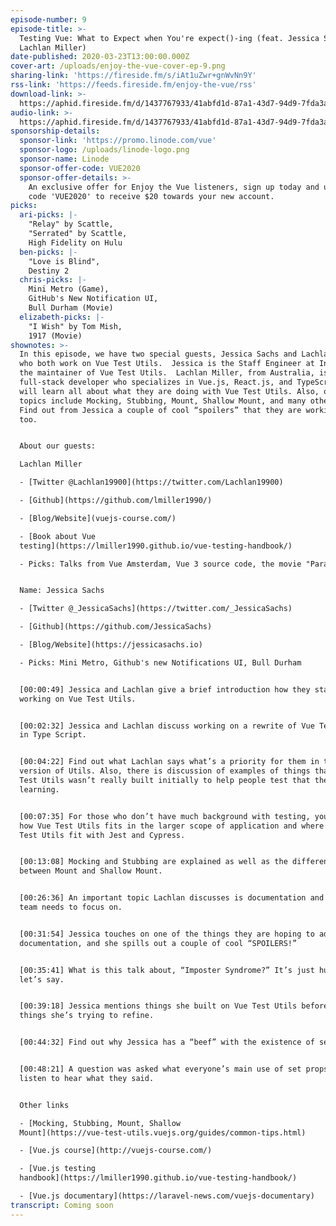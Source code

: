 ```yaml
---
episode-number: 9
episode-title: >-
  Testing Vue: What to Expect when You're expect()-ing (feat. Jessica Sachs and
  Lachlan Miller)
date-published: 2020-03-23T13:00:00.000Z
cover-art: /uploads/enjoy-the-vue-cover-ep-9.png
sharing-link: 'https://fireside.fm/s/iAt1uZwr+gnWvNn9Y'
rss-link: 'https://feeds.fireside.fm/enjoy-the-vue/rss'
download-link: >-
  https://aphid.fireside.fm/d/1437767933/41abfd1d-87a1-43d7-94d9-7fda3a5120e1/22bbcf7d-c5f4-44e2-b22a-e12e976c94e6.mp3
audio-link: >-
  https://aphid.fireside.fm/d/1437767933/41abfd1d-87a1-43d7-94d9-7fda3a5120e1/22bbcf7d-c5f4-44e2-b22a-e12e976c94e6.mp3
sponsorship-details:
  sponsor-link: 'https://promo.linode.com/vue'
  sponsor-logo: /uploads/linode-logo.png
  sponsor-name: Linode
  sponsor-offer-code: VUE2020
  sponsor-offer-details: >-
    An exclusive offer for Enjoy the Vue listeners, sign up today and use promo
    code 'VUE2020' to receive $20 towards your new account.
picks:
  ari-picks: |-
    "Relay" by Scattle,
    "Serrated" by Scattle,
    High Fidelity on Hulu
  ben-picks: |-
    "Love is Blind",
    Destiny 2
  chris-picks: |-
    Mini Metro (Game),
    GitHub's New Notification UI,
    Bull Durham (Movie)
  elizabeth-picks: |-
    "I Wish" by Tom Mish,
    1917 (Movie)
shownotes: >-
  In this episode, we have two special guests, Jessica Sachs and Lachlan Miller,
  who both work on Vue Test Utils.  Jessica is the Staff Engineer at Intent and
  the maintainer of Vue Test Utils.  Lachlan Miller, from Australia, is a
  full-stack developer who specializes in Vue.js, React.js, and TypeScript. You
  will learn all about what they are doing with Vue Test Utils. Also, other
  topics include Mocking, Stubbing, Mount, Shallow Mount, and many other things.
  Find out from Jessica a couple of cool “spoilers” that they are working on
  too.


  About our guests:

  Lachlan Miller

  - [Twitter @Lachlan19900](https://twitter.com/Lachlan19900)

  - [Github](https://github.com/lmiller1990/)

  - [Blog/Website](vuejs-course.com/)

  - [Book about Vue
  testing](https://lmiller1990.github.io/vue-testing-handbook/)

  - Picks: Talks from Vue Amsterdam, Vue 3 source code, the movie "Parasite".


  Name: Jessica Sachs

  - [Twitter @_JessicaSachs](https://twitter.com/_JessicaSachs)

  - [Github](https://github.com/JessicaSachs)

  - [Blog/Website](https://jessicasachs.io)

  - Picks: Mini Metro, Github's new Notifications UI, Bull Durham


  [00:00:49] Jessica and Lachlan give a brief introduction how they started
  working on Vue Test Utils.  


  [00:02:32] Jessica and Lachlan discuss working on a rewrite of Vue Test Utils
  in Type Script.


  [00:04:22] Find out what Lachlan says what’s a priority for them in the next
  version of Utils. Also, there is discussion of examples of things that Vue
  Test Utils wasn’t really built initially to help people test that they are now
  learning. 


  [00:07:35] For those who don’t have much background with testing, you can hear
  how Vue Test Utils fits in the larger scope of application and where does Vue
  Test Utils fit with Jest and Cypress. 


  [00:13:08] Mocking and Stubbing are explained as well as the difference
  between Mount and Shallow Mount. 


  [00:26:36] An important topic Lachlan discusses is documentation and what the
  team needs to focus on.


  [00:31:54] Jessica touches on one of the things they are hoping to address in
  documentation, and she spills out a couple of cool “SPOILERS!”


  [00:35:41] What is this talk about, “Imposter Syndrome?” It’s just human,
  let’s say. 


  [00:39:18] Jessica mentions things she built on Vue Test Utils before and
  things she’s trying to refine. 


  [00:44:32] Find out why Jessica has a “beef” with the existence of set props.


  [00:48:21] A question was asked what everyone’s main use of set props is, so
  listen to hear what they said. 


  Other links

  - [Mocking, Stubbing, Mount, Shallow
  Mount](https://vue-test-utils.vuejs.org/guides/common-tips.html)

  - [Vue.js course](http://vuejs-course.com/)

  - [Vue.js testing
  handbook](https://lmiller1990.github.io/vue-testing-handbook/)

  - [Vue.js documentary](https://laravel-news.com/vuejs-documentary)
transcript: Coming soon
---
```


